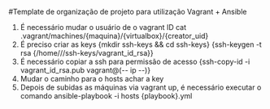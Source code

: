 #Template de organização de projeto para utilização Vagrant + Ansible

1. É necessário mudar o usuário de o vagrant ID cat .vagrant/machines/{maquina}/{virtualbox}/{creator_uid}
2. É preciso criar as keys {mkdir ssh-keys && cd ssh-keys} {ssh-keygen -t rsa {/home/<user>/<folder>/ssh-keys/vagrant_id_rsa}}
3. É necessário copiar a ssh para permissão de acesso {ssh-copy-id -i vagrant_id_rsa.pub vagrant@(-- ip --)}
4. Mudar o caminho para o hosts achar a key
5. Depois de subidas as máquinas via vagrant up, é necessário executar o comando ansible-playbook -i hosts {playbook}.yml
